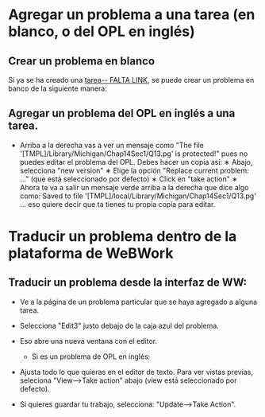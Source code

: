 # Agregar un problema a una tarea (en blanco, o del OPL en inglés)

## Crear un problema en blanco

Si ya se ha creado una [tarea-- FALTA LINK](link), se puede crear un problema en banco de la siguiente manera:

## Agregar un problema del OPL en inglés a una tarea.

*  Arriba a la derecha vas a ver un mensaje como "The file '[TMPL]/Library/Michigan/Chap14Sec1/Q13.pg' is protected!" pues no puedes editar el problema del OPL. Debes hacer un copia así: 
∗ Abajo, selecciona "new version" 
∗ Elige la opción "Replace current problem: ..." (que está seleccionado por defecto) 
∗ Click en "take action" 
∗ Ahora te va a salir un mensaje verde arriba a la derecha que dice algo como: Saved to file '[TMPL]/local/Library/Michigan/Chap14Sec1/Q13.pg' ... eso quiere decir que ta tienes tu propia copia para editar. 


# Traducir un problema dentro de la plataforma de WeBWork

## Traducir un problema desde la interfaz de WW:

*  Ve a la página de un problema particular que se haya agregado a alguna tarea.
*  Selecciona "Edit3" justo debajo de la caja azul del problema. 
*  Eso abre una nueva ventana con el editor. 
   *  Si es un problema de OPL en inglés:
      
*  Ajusta todo lo que quieras en el editor de texto. Para ver vistas previas, seleciona "View-->Take action" abajo (view está seleccionado por defecto). 
*  Si quieres guardar tu trabajo, selecciona: "Update-->Take Action".
